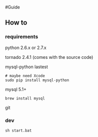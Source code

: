 #Guide

## How to
### requirements
python 2.6.x or 2.7.x

tornado 2.4.1 (comes with the source code)

mysql-python lastest

    # maybe need Xcode
    sudo pip install mysql-python

mysql 5.1+

    brew install mysql

git

### dev

    sh start.bat

